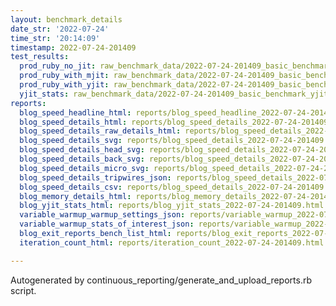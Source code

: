 ```yaml
---
layout: benchmark_details
date_str: '2022-07-24'
time_str: '20:14:09'
timestamp: 2022-07-24-201409
test_results:
  prod_ruby_no_jit: raw_benchmark_data/2022-07-24-201409_basic_benchmark_prod_ruby_no_jit.json
  prod_ruby_with_mjit: raw_benchmark_data/2022-07-24-201409_basic_benchmark_prod_ruby_with_mjit.json
  prod_ruby_with_yjit: raw_benchmark_data/2022-07-24-201409_basic_benchmark_prod_ruby_with_yjit.json
  yjit_stats: raw_benchmark_data/2022-07-24-201409_basic_benchmark_yjit_stats.json
reports:
  blog_speed_headline_html: reports/blog_speed_headline_2022-07-24-201409.html
  blog_speed_details_html: reports/blog_speed_details_2022-07-24-201409.html
  blog_speed_details_raw_details_html: reports/blog_speed_details_2022-07-24-201409.raw_details.html
  blog_speed_details_svg: reports/blog_speed_details_2022-07-24-201409.svg
  blog_speed_details_head_svg: reports/blog_speed_details_2022-07-24-201409.head.svg
  blog_speed_details_back_svg: reports/blog_speed_details_2022-07-24-201409.back.svg
  blog_speed_details_micro_svg: reports/blog_speed_details_2022-07-24-201409.micro.svg
  blog_speed_details_tripwires_json: reports/blog_speed_details_2022-07-24-201409.tripwires.json
  blog_speed_details_csv: reports/blog_speed_details_2022-07-24-201409.csv
  blog_memory_details_html: reports/blog_memory_details_2022-07-24-201409.html
  blog_yjit_stats_html: reports/blog_yjit_stats_2022-07-24-201409.html
  variable_warmup_warmup_settings_json: reports/variable_warmup_2022-07-24-201409.warmup_settings.json
  variable_warmup_stats_of_interest_json: reports/variable_warmup_2022-07-24-201409.stats_of_interest.json
  blog_exit_reports_bench_list_html: reports/blog_exit_reports_2022-07-24-201409.bench_list.html
  iteration_count_html: reports/iteration_count_2022-07-24-201409.html

---
```

Autogenerated by continuous_reporting/generate_and_upload_reports.rb script.
